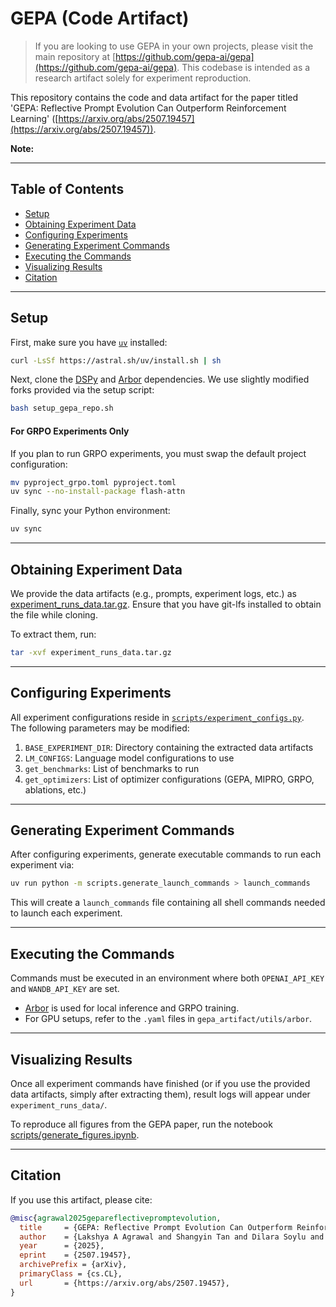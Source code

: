 # GEPA (Code Artifact)

> If you are looking to use GEPA in your own projects, please visit the main repository at [https://github.com/gepa-ai/gepa](https://github.com/gepa-ai/gepa). This codebase is intended as a research artifact solely for experiment reproduction.

This repository contains the code and data artifact for the paper titled 'GEPA: Reflective Prompt Evolution Can Outperform Reinforcement Learning' ([https://arxiv.org/abs/2507.19457](https://arxiv.org/abs/2507.19457)).

**Note:**  


---

## Table of Contents

- [Setup](#setup)
- [Obtaining Experiment Data](#obtaining-experiment-data)
- [Configuring Experiments](#configuring-experiments)
- [Generating Experiment Commands](#generating-experiment-commands)
- [Executing the Commands](#executing-the-commands)
- [Visualizing Results](#visualizing-results)
- [Citation](#citation)

---

## Setup

First, make sure you have [`uv`](https://github.com/astral-sh/uv) installed:

```sh
curl -LsSf https://astral.sh/uv/install.sh | sh
```

Next, clone the [DSPy](https://github.com/stanfordnlp/dspy) and [Arbor](https://github.com/Ziems/arbor) dependencies. We use slightly modified forks provided via the setup script:

```sh
bash setup_gepa_repo.sh
```

#### For GRPO Experiments Only

If you plan to run GRPO experiments, you must swap the default project configuration:

```sh
mv pyproject_grpo.toml pyproject.toml
uv sync --no-install-package flash-attn
```

Finally, sync your Python environment:

```sh
uv sync
```

---

## Obtaining Experiment Data

We provide the data artifacts (e.g., prompts, experiment logs, etc.) as [experiment_runs_data.tar.gz](experiment_runs_data.tar.gz). Ensure that you have git-lfs installed to obtain the file while cloning.

To extract them, run:

```sh
tar -xvf experiment_runs_data.tar.gz
```

---

## Configuring Experiments

All experiment configurations reside in [`scripts/experiment_configs.py`](scripts/experiment_configs.py).  
The following parameters may be modified:

1. `BASE_EXPERIMENT_DIR`: Directory containing the extracted data artifacts
2. `LM_CONFIGS`: Language model configurations to use
3. `get_benchmarks`: List of benchmarks to run
4. `get_optimizers`: List of optimizer configurations (GEPA, MIPRO, GRPO, ablations, etc.)

---

## Generating Experiment Commands

After configuring experiments, generate executable commands to run each experiment via:

```sh
uv run python -m scripts.generate_launch_commands > launch_commands
```

This will create a `launch_commands` file containing all shell commands needed to launch each experiment.

---

## Executing the Commands

Commands must be executed in an environment where both `OPENAI_API_KEY` and `WANDB_API_KEY` are set.

- [Arbor](https://github.com/Ziems/arbor) is used for local inference and GRPO training.
- For GPU setups, refer to the `.yaml` files in `gepa_artifact/utils/arbor`.

---

## Visualizing Results

Once all experiment commands have finished (or if you use the provided data artifacts, simply after extracting them), result logs will appear under `experiment_runs_data/`.

To reproduce all figures from the GEPA paper, run the notebook [scripts/generate_figures.ipynb](scripts/generate_figures.ipynb).

---

## Citation

If you use this artifact, please cite:

```bibtex
@misc{agrawal2025gepareflectivepromptevolution,
  title     = {GEPA: Reflective Prompt Evolution Can Outperform Reinforcement Learning},
  author    = {Lakshya A Agrawal and Shangyin Tan and Dilara Soylu and Noah Ziems and Rishi Khare and Krista Opsahl-Ong and Arnav Singhvi and Herumb Shandilya and Michael J Ryan and Meng Jiang and Christopher Potts and Koushik Sen and Alexandros G. Dimakis and Ion Stoica and Dan Klein and Matei Zaharia and Omar Khattab},
  year      = {2025},
  eprint    = {2507.19457},
  archivePrefix = {arXiv},
  primaryClass = {cs.CL},
  url       = {https://arxiv.org/abs/2507.19457},
}
```
